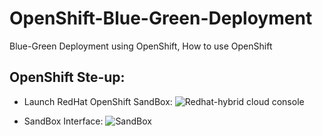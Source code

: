 # OpenShift-Blue-Green-Deployment
Blue-Green Deployment using OpenShift, How to use OpenShift


## OpenShift Ste-up:


- Launch RedHat OpenShift SandBox:
  ![Redhat-hybrid cloud console](https://github.com/user-attachments/assets/dcd04c70-dbce-4835-a34f-2e1f8c9e82b5)

- SandBox Interface:
  ![SandBox](https://github.com/user-attachments/assets/198bfbe5-927d-439b-b4be-c6b3a810b2bc)
